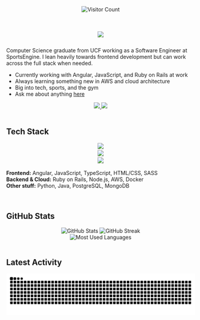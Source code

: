 <div align="center">
  <img src="https://profile-counter.glitch.me/devsergiocardona/count.svg" alt="Visitor Count" />
</div>

<h1 align="center">
  <img src="https://readme-typing-svg.herokuapp.com/?font=Inter&size=40&center=true&vCenter=true&width=500&height=70&color=4493F8&duration=4000&lines=Hey+I'm+Sergio;Software+Engineer;UCF+Graduate" />
</h1>

Computer Science graduate from UCF working as a Software Engineer at SportsEngine. I lean heavily towards frontend development but can work across the full stack when needed.

- Currently working with Angular, JavaScript, and Ruby on Rails at work
- Always learning something new in AWS and cloud architecture  
- Big into tech, sports, and the gym
- Ask me about anything [here](https://github.com/devsergiocardona/devsergiocardona/issues)

<div align="center">
  <a href="https://linkedin.com/in/sergiocardona02" target="_blank">
    <img src="https://img.shields.io/badge/LinkedIn-0077B5?style=for-the-badge&logo=linkedin&logoColor=white" />
  </a>
  <a href="mailto:sergiodev2002@gmail.com">
    <img src="https://img.shields.io/badge/Gmail-333333?style=for-the-badge&logo=gmail&logoColor=red" />
  </a>
</div>

<br>

## Tech Stack

<p align="center">
  <img src="https://skillicons.dev/icons?i=angular,js,ts,html,css,sass" />
  <br>
  <img src="https://skillicons.dev/icons?i=ruby,rails,nodejs,python,java,aws" />
  <br>
  <img src="https://skillicons.dev/icons?i=git,vscode,docker,postgres,mongodb" />
</p>

**Frontend:** Angular, JavaScript, TypeScript, HTML/CSS, SASS  
**Backend & Cloud:** Ruby on Rails, Node.js, AWS, Docker  
**Other stuff:** Python, Java, PostgreSQL, MongoDB

<br>

## GitHub Stats

<div align="center">
  <img width="390" src="https://github-readme-stats.vercel.app/api?username=devsergiocardona&theme=transparent&count_private=true&show_icons=true&rank_icon=github" alt="GitHub Stats" />
  <img width="390" src="https://github-readme-streak-stats.herokuapp.com/?user=devsergiocardona&theme=transparent&count_private=true&border_radius=10" alt="GitHub Streak" />
</div>

<div align="center">
  <img width="325" src="https://github-readme-stats.vercel.app/api/top-langs?username=devsergiocardona&theme=transparent&layout=donut&hide=css&langs_count=8&border_radius=10&show_icons=true" alt="Most Used Languages" />
</div>

<br>

## Latest Activity

<div align="center">
  <picture>
    <source media="(prefers-color-scheme: dark)" srcset="https://raw.githubusercontent.com/devsergiocardona/devsergiocardona/output/github-contribution-grid-snake-dark.svg" />
    <source media="(prefers-color-scheme: light)" srcset="https://raw.githubusercontent.com/devsergiocardona/devsergiocardona/output/github-contribution-grid-snake.svg" />
    <img alt="contribution snake" src="https://raw.githubusercontent.com/devsergiocardona/devsergiocardona/output/github-contribution-grid-snake.svg" />
  </picture>
</div>

